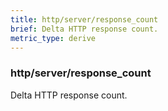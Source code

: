 ```yaml
---
title: http/server/response_count
brief: Delta HTTP response count.
metric_type: derive
---
```

### http/server/response_count

Delta HTTP response count.